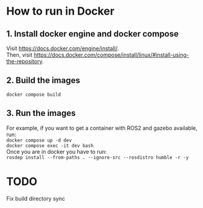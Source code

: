 # How to run in Docker
## 1. Install docker engine and docker compose
Visit <a>https://docs.docker.com/engine/install/</a>.<br>
Then, visit <a>https://docs.docker.com/compose/install/linux/#install-using-the-repository</a>.

## 2. Build the images
```docker compose build```
## 3. Run the images
For example, if you want to get a container with ROS2 and gazebo available, run:<br>
```docker compose up -d dev``` <br>
```docker compose exec -it dev bash```<br>
Once you are in docker you have to run: <br>
```rosdep install --from-paths . --ignore-src --rosdistro humble -r -y```<br>

# TODO
Fix build directory sync